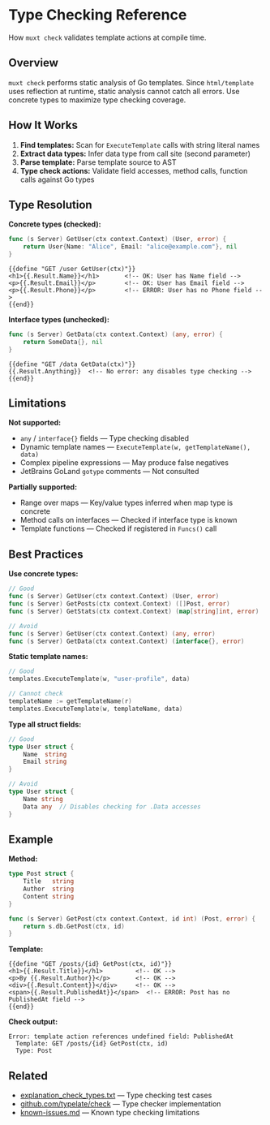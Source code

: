 # Type Checking Reference

How `muxt check` validates template actions at compile time.

## Overview

`muxt check` performs static analysis of Go templates. Since `html/template` uses reflection at runtime, static analysis cannot catch all errors. Use concrete types to maximize type checking coverage.

## How It Works

1. **Find templates:** Scan for `ExecuteTemplate` calls with string literal names
2. **Extract data types:** Infer data type from call site (second parameter)
3. **Parse template:** Parse template source to AST
4. **Type check actions:** Validate field accesses, method calls, function calls against Go types

## Type Resolution

**Concrete types (checked):**
```go
func (s Server) GetUser(ctx context.Context) (User, error) {
    return User{Name: "Alice", Email: "alice@example.com"}, nil
}
```
```gotemplate
{{define "GET /user GetUser(ctx)"}}
<h1>{{.Result.Name}}</h1>       <!-- OK: User has Name field -->
<p>{{.Result.Email}}</p>        <!-- OK: User has Email field -->
<p>{{.Result.Phone}}</p>        <!-- ERROR: User has no Phone field -->
{{end}}
```

**Interface types (unchecked):**
```go
func (s Server) GetData(ctx context.Context) (any, error) {
    return SomeData{}, nil
}
```
```gotemplate
{{define "GET /data GetData(ctx)"}}
{{.Result.Anything}}  <!-- No error: any disables type checking -->
{{end}}
```

## Limitations

**Not supported:**
- `any` / `interface{}` fields — Type checking disabled
- Dynamic template names — `ExecuteTemplate(w, getTemplateName(), data)`
- Complex pipeline expressions — May produce false negatives
- JetBrains GoLand `gotype` comments — Not consulted

**Partially supported:**
- Range over maps — Key/value types inferred when map type is concrete
- Method calls on interfaces — Checked if interface type is known
- Template functions — Checked if registered in `Funcs()` call

## Best Practices

**Use concrete types:**
```go
// Good
func (s Server) GetUser(ctx context.Context) (User, error)
func (s Server) GetPosts(ctx context.Context) ([]Post, error)
func (s Server) GetStats(ctx context.Context) (map[string]int, error)

// Avoid
func (s Server) GetUser(ctx context.Context) (any, error)
func (s Server) GetData(ctx context.Context) (interface{}, error)
```

**Static template names:**
```go
// Good
templates.ExecuteTemplate(w, "user-profile", data)

// Cannot check
templateName := getTemplateName(r)
templates.ExecuteTemplate(w, templateName, data)
```

**Type all struct fields:**
```go
// Good
type User struct {
    Name  string
    Email string
}

// Avoid
type User struct {
    Name string
    Data any  // Disables checking for .Data accesses
}
```

## Example

**Method:**
```go
type Post struct {
    Title   string
    Author  string
    Content string
}

func (s Server) GetPost(ctx context.Context, id int) (Post, error) {
    return s.db.GetPost(ctx, id)
}
```

**Template:**
```gotemplate
{{define "GET /posts/{id} GetPost(ctx, id)"}}
<h1>{{.Result.Title}}</h1>         <!-- OK -->
<p>By {{.Result.Author}}</p>       <!-- OK -->
<div>{{.Result.Content}}</div>     <!-- OK -->
<span>{{.Result.PublishedAt}}</span>  <!-- ERROR: Post has no PublishedAt field -->
{{end}}
```

**Check output:**
```
Error: template action references undefined field: PublishedAt
  Template: GET /posts/{id} GetPost(ctx, id)
  Type: Post
```

## Related

- [explanation_check_types.txt](../../cmd/muxt/testdata/explanation_check_types.txt) — Type checking test cases
- [github.com/typelate/check](https://pkg.go.dev/github.com/typelate/check) — Type checker implementation
- [known-issues.md](known-issues.md) — Known type checking limitations
